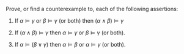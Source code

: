

Prove, or find a counterexample to, each of the following assertions:<br>

1.  If $\alpha\models\gamma$ or $\beta\models\gamma$ (or both) then
    $(\alpha\land \beta)\models\gamma$<br>

2.  If $(\alpha\land \beta)\models\gamma$ then $\alpha\models\gamma$ or
    $\beta\models\gamma$ (or both).<br>

3.  If $\alpha\models (\beta \lor \gamma)$ then $\alpha \models \beta$
    or $\alpha \models \gamma$ (or both).<br>
